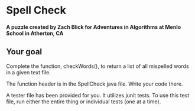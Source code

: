 # Spell Check
#### A puzzle created by Zach Blick for Adventures in Algorithms at Menlo School in Atherton, CA

## Your goal
Complete the function, checkWords(), to return a list of all mispelled words in a given text file.

The function header is in the SpellCheck java file. Write your code there.

A tester file has been provided for you. It utilizes junit tests.
To use this test file, run either the entire thing or individual tests (one at a time).
